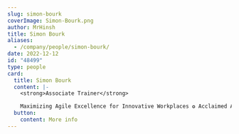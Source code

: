 ```yaml
---
slug: simon-bourk
coverImage: Simon-Bourk.png
author: MrHinsh
title: Simon Bourk
aliases:
  - /company/people/simon-bourk/
date: 2022-12-12
id: "48499"
type: people
card:
  title: Simon Bourk
  content: |-
    <strong>Associate Trainer</strong>

    Maximizing Agile Excellence for Innovative Workplaces ✪ Acclaimed Agile Coach &amp; Professional Scrum Trainer with 15+ yrs in Agile, Lean, Scrum ✪ Scrum Framework &amp; Agile Mindset Advocate ✪ Exec Agile Advisor ✪ Certified Scrum (PST) &amp; Agile Leader Trainer
  button:
    content: More info
---
```

